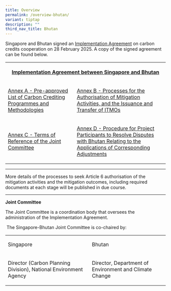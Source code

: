```yaml
---
title: Overview
permalink: /overview-bhutan/
variant: tiptap
description: ""
third_nav_title: Bhutan
---
```

<p>Singapore and Bhutan signed an <a href="https://www.mti.gov.sg/Newsroom/Press-Releases/2025/02/Singapore-signs-Implementation-Agreement-with-Bhutan-to-cooperate-on-carbon-credits-under-Article-6" rel="noopener nofollow" target="_blank">Implementation Agreement</a> on
carbon credits cooperation on 28 February 2025. A copy of the signed agreement
can be found below.</p>
<table style="minWidth: 50px">
<colgroup>
<col>
<col>
</colgroup>
<tbody>
<tr>
<th rowspan="1" colspan="2">
<p><a href="/files/Singapore_Bhutan_IA_Main_Text.pdf" rel="noopener nofollow" target="_blank">Implementation Agreement between Singapore and Bhutan</a>
</p>
</th>
</tr>
<tr>
<td rowspan="1" colspan="1">
<p><a href="/files/Singapore_Bhutan_IA_Annex_A.pdf" rel="noopener nofollow" target="_blank">Annex A - Pre-approved List of Carbon Crediting Programmes and Methodologies</a>
</p>
</td>
<td rowspan="1" colspan="1">
<p><a href="/files/Singapore_Bhutan_IA_Annex_B.pdf" rel="noopener nofollow" target="_blank">Annex B - Processes for the Authorisation of Mitigation Activities, and the Issuance and Transfer of ITMOs</a>
</p>
</td>
</tr>
<tr>
<td rowspan="1" colspan="1">
<p><a href="/files/Singapore_Bhutan_IA_Annex_C.pdf" rel="noopener nofollow" target="_blank">Annex C - Terms of Reference of the Joint Committee</a>
</p>
</td>
<td rowspan="1" colspan="1">
<p><a href="/files/Singapore_Bhutan_IA_Annex_D.pdf" rel="noopener nofollow" target="_blank">Annex D - Procedure for Project Participants to Resolve Disputes with Bhutan Relating to the Applications of Corresponding Adjustments</a>
</p>
</td>
</tr>
</tbody>
</table>
<hr>
<p>More details of the processes to seek Article 6 authorisation of the mitigation
activities and the mitigation outcomes, including required documents at
each stage will be published in due course.</p>
<hr>
<p><strong>Joint Committee</strong>
</p>
<p>The Joint Committee is a coordination body that oversees the administration
of the Implementation Agreement.</p>
<p>&nbsp;The Singapore-Bhutan Joint Committee is co-chaired by:</p>
<table style="minWidth: 50px">
<colgroup>
<col>
<col>
</colgroup>
<tbody>
<tr>
<td rowspan="1" colspan="1">
<p>Singapore</p>
</td>
<td rowspan="1" colspan="1">
<p>Bhutan</p>
</td>
</tr>
<tr>
<td rowspan="1" colspan="1">
<p>Director (Carbon Planning Division), National Environment Agency</p>
</td>
<td rowspan="1" colspan="1">
<p>Director, Department of Environment and Climate Change</p>
</td>
</tr>
</tbody>
</table>
<p></p>